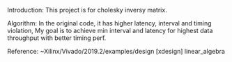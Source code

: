 Introduction: This project is for cholesky inversy matrix.

Algorithm: In the original code, it has higher latency, interval and timing violation, My goal is to achieve min interval and latency for highest data throughput with better timing perf.

Reference: ~Xilinx/Vivado/2019.2/examples/design [xdesign] linear_algebra